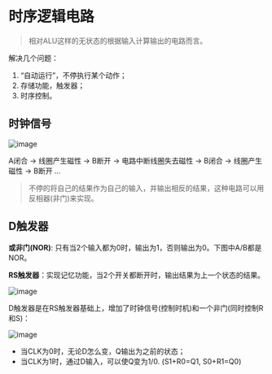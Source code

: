 # 时序逻辑电路

> 相对ALU这样的无状态的根据输入计算输出的电路而言。

解决几个问题：
1. “自动运行”，不停执行某个动作；
2. 存储功能，触发器；
3. 时序控制。

## 时钟信号

![image](https://piachh.cn/show?pic=pics/clock_circle.jpeg)

A闭合 -> 线圈产生磁性 -> B断开 -> 电路中断线圈失去磁性 -> B闭合 -> 线圈产生磁性 -> B断开 ...

> 不停的将自己的结果作为自己的输入，并输出相反的结果，这种电路可以用反相器(非门)来实现。

## D触发器

**或非门(NOR)**: 只有当2个输入都为0时，输出为1，否则输出为0。下图中A/B都是NOR。

**RS触发器**：实现记忆功能，当2个开关都断开时，输出结果为上一个状态的结果。

![image](https://piachh.cn/show?pic=pics/rs_flip.jpeg)

D触发器是在RS触发器基础上，增加了时钟信号(控制时机)和一个非门(同时控制R和S)：

![image](https://piachh.cn/show?pic=pics/d_flip.jpeg)

- 当CLK为0时，无论D怎么变，Q输出为之前的状态；
- 当CLK为1时，通过D输入，可以使Q变为1/0. (S1+R0=Q1, S0+R1=Q0)